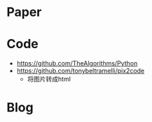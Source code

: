 # Paper


# Code
- https://github.com/TheAlgorithms/Python
- https://github.com/tonybeltramelli/pix2code
  - 将图片转成html



# Blog


